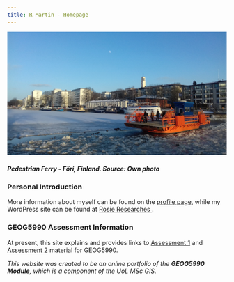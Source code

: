 ```yaml
---
title: R Martin - Homepage
---
```

![Ferry - R Martin](fori1.jpg "Pedestrian Ferry Föri, Finland - R Martin")
##### Pedestrian Ferry - Föri, Finland. Source: Own photo


### Personal Introduction
More information about myself can be found on the [profile page](https://gy19rgm.github.io/profile), while my WordPress site can be found at <a href="https://rosieresearches.wordpress.com/" target="_blank"> Rosie Researches </a> .


### GEOG5990 Assessment Information

At present, this site explains and provides links to [Assessment 1](https://gy19rgm.github.io/Assessment1) and [Assessment 2](https://gy19rgm.github.io/Assessment2) material for GEOG5990.

*This website was created to be an online portfolio of the **GEOG5990 Module**, which is a component of the UoL MSc GIS.*
